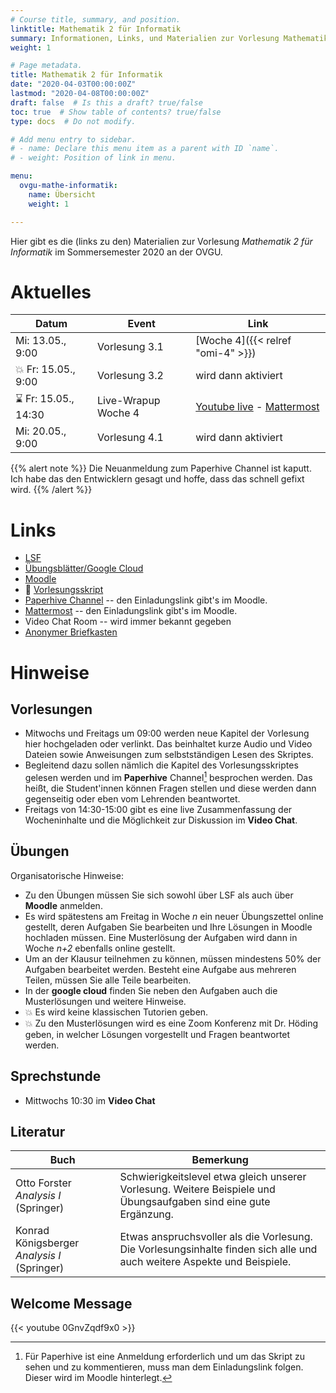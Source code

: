 ```yaml
---
# Course title, summary, and position.
linktitle: Mathematik 2 für Informatik
summary: Informationen, Links, und Materialien zur Vorlesung Mathematik 2 für Informatik an der OVGU im Sommersemester 2020
weight: 1

# Page metadata.
title: Mathematik 2 für Informatik
date: "2020-04-03T00:00:00Z"
lastmod: "2020-04-08T00:00:00Z"
draft: false  # Is this a draft? true/false
toc: true  # Show table of contents? true/false
type: docs  # Do not modify.

# Add menu entry to sidebar.
# - name: Declare this menu item as a parent with ID `name`.
# - weight: Position of link in menu.

menu:
  ovgu-mathe-informatik:
    name: Übersicht
    weight: 1

---
```


Hier gibt es die (links zu den) Materialien zur Vorlesung *Mathematik 2 für
Informatik* im Sommersemester 2020 an der OVGU.

# Aktuelles

| Datum | Event | Link |
| ------- | ---------- | ---- |
| Mi: 13.05., 9:00 | Vorlesung 3.1 | [Woche 4]({{< relref "omi-4" >}}) |
| :boom: Fr: 15.05., 9:00| Vorlesung 3.2 | wird dann aktiviert |
| :hourglass: Fr: 15.05., 14:30 | Live-Wrapup Woche 4 | [Youtube live](https://www.youtube.com/c/JanHeiland/live) - [Mattermost](http://mm.cs.ovgu.de/mathe-info-2/channels/wrapup-1505-diff1) |
| Mi: 20.05., 9:00 | Vorlesung 4.1 | wird dann aktiviert |

{{% alert note %}}
Die Neuanmeldung zum Paperhive Channel ist kaputt. Ich habe das den Entwicklern
gesagt und hoffe, dass das schnell gefixt wird.
{{% /alert %}}

# Links

 * [LSF](https://lsf.ovgu.de/qislsf/rds?state=verpublish&status=init&vmfile=no&publishid=154905&moduleCall=webInfo&publishConfFile=webInfo&publishSubDir=veranstaltung)
 * [Übungsblätter/Google Cloud](https://drive.google.com/open?id=1S6Qi0eOcYlOz30TlTa08f1ty9M72xfJf)
 * [Moodle](https://elearning.ovgu.de/course/view.php?id=7691)
 * :blue_book: [Vorlesungsskript](files/Henk_Skript_Mathe_fuer_Informatiker.pdf)
 * [Paperhive Channel](https://paperhive.org/documents/items/Q5_T1IK-vd5c?a=p:61) -- den Einladungslink gibt's im Moodle.
 * [Mattermost](http://mm.cs.ovgu.de/mathe-info-2/channels/town-square) -- den
   Einladungslink gibt's im Moodle.
 * Video Chat Room -- wird immer bekannt gegeben <!-- (https://meet.ovgu.de/MatheInfoZwei) -->
 * [Anonymer Briefkasten](https://www2.math.uni-magdeburg.de/owncloud/index.php/s/w8j8Xaxo2dfzMIZ)

# Hinweise

## Vorlesungen

 * Mitwochs und Freitags um 09:00 werden neue Kapitel der Vorlesung hier
   hochgeladen oder verlinkt.  Das beinhaltet kurze Audio und Video Dateien
   sowie Anweisungen zum selbstst&auml;ndigen Lesen des Skriptes.
 * Begleitend dazu sollen n&auml;mlich die Kapitel des Vorlesungsskriptes
   gelesen werden und im **Paperhive** Channel[^1] besprochen werden. Das
   hei&szlig;t, die Student'innen können Fragen stellen und diese werden dann
   gegenseitig oder eben vom Lehrenden beantwortet.
 * Freitags von 14:30-15:00 gibt es eine live Zusammenfassung der Wocheninhalte
   und die M&ouml;glichkeit zur Diskussion im **Video Chat**.

## Übungen

Organisatorische Hinweise:
 * Zu den Übungen müssen Sie sich sowohl über LSF als auch über
   **Moodle** anmelden.
 * Es wird spätestens am Freitag in Woche *n* ein neuer Übungszettel online
   gestellt, deren Aufgaben Sie bearbeiten und Ihre Lösungen in Moodle hochladen
   müssen. Eine Musterlösung der Aufgaben wird dann in Woche *n+2* ebenfalls
   online gestellt. 
 * Um an der Klausur teilnehmen zu können, müssen mindestens 50% der
   Aufgaben bearbeitet werden. Besteht eine Aufgabe aus mehreren Teilen,
   müssen Sie alle Teile bearbeiten.  
 * In der **google cloud** finden Sie neben den Aufgaben auch die Musterlösungen
   und weitere Hinweise.
 * :boom: Es wird keine klassischen Tutorien geben.
 * :boom: Zu den Musterlösungen wird es eine Zoom Konferenz mit Dr. H&ouml;ding
   geben, in welcher L&ouml;sungen vorgestellt und Fragen beantwortet werden.

## Sprechstunde

 * Mittwochs 10:30 im **Video Chat**

## Literatur

| Buch | Bemerkung |
|------| ----------|
| Otto Forster *Analysis I* (Springer) | Schwierigkeitslevel etwa gleich unserer Vorlesung. Weitere Beispiele und Übungsaufgaben sind eine gute Ergänzung. |
| Konrad Königsberger *Analysis I* (Springer) | Etwas anspruchsvoller als die Vorlesung. Die Vorlesungsinhalte finden sich alle und auch weitere Aspekte und Beispiele. |

## Welcome Message

{{< youtube 0GnvZqdf9x0 >}}

[^1]: F&uuml;r Paperhive ist eine Anmeldung erforderlich und um das Skript zu
  sehen und zu kommentieren, muss man dem Einladungslink folgen. Dieser wird im
  Moodle hinterlegt.

